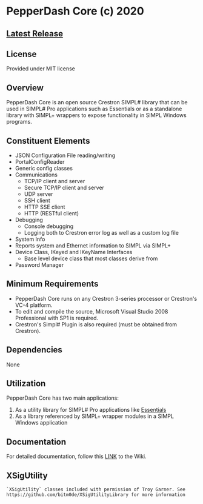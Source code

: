 # PepperDash Core (c) 2020

## [Latest Release](https://github.com/PepperDash/PepperDashCore/releases/latest)

## License

Provided under MIT license

## Overview

PepperDash Core is an open source Crestron SIMPL# library that can be used in SIMPL# Pro applications such as Essentials or as a standalone library with SIMPL+ wrappers to expose functionality in SIMPL Windows programs.

## Constituent Elements

- JSON Configuration File reading/writing
- PortalConfigReader
- Generic config classes
- Communications
  - TCP/IP client and server
  - Secure TCP/IP client and server
  - UDP server
  - SSH client
  - HTTP SSE client
  - HTTP (RESTful client)
- Debugging
  - Console debugging
  - Logging both to Crestron error log as well as a custom log file
- System Info
- Reports system and Ethernet information to SIMPL via SIMPL+
- Device Class, IKeyed and IKeyName Interfaces
  - Base level device class that most classes derive from
- Password Manager

## Minimum Requirements

- PepperDash Core runs on any Crestron 3-series processor or Crestron's VC-4 platform.
- To edit and compile the source, Microsoft Visual Studio 2008 Professional with SP1 is required.
- Crestron's Simpl# Plugin is also required (must be obtained from Crestron).

## Dependencies

None

## Utilization

PepperDash Core has two main applications:

1.  As a utility library for SIMPL# Pro applications like [Essentials](<[Essentials](https://github.com/PepperDash/Essentials)>)
2.  As a library referenced by SIMPL+ wrapper modules in a SIMPL Windows application

## Documentation

For detailed documentation, follow this [LINK](https://github.com/PepperDash/PepperDashCore/wiki) to the Wiki.

## XSigUtility

    `XSigUtility` classes included with permission of Troy Garner. See https://github.com/bitm0de/XSigUtilityLibrary for more information
